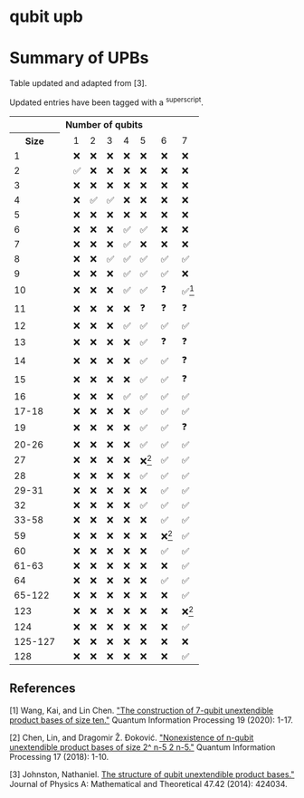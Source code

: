 # qubit upb

# Summary of UPBs

Table updated and adapted from [3].

Updated entries have been tagged with a <sup>superscript</sup>.

<table>
    <tr>
        <th colspan="10">Number of qubits</th>
    </tr>
    <tr>
        <th>Size</th>
        <td></td>
        <td>1</td>
        <td>2</td>
        <td>3</td>
        <td>4</td>
        <td>5</td>
        <td>6</td>
        <td>7</td>
    </tr>
    <tr>
    	<td>1</td>
        <td></td>
        <td>❌</td>
        <td>❌</td>
        <td>❌</td>
        <td>❌</td>
        <td>❌</td>
        <td>❌</td>
        <td>❌</td>        
	</tr>
    <tr>
    	<td>2</td>
        <td></td>
        <td>✅</td>
        <td>❌</td>
        <td>❌</td>
        <td>❌</td>
        <td>❌</td>
        <td>❌</td>
        <td>❌</td>        
	</tr>    
    <tr>
    	<td>3</td>
        <td></td>
        <td>❌</td>
        <td>❌</td>
        <td>❌</td>
        <td>❌</td>
        <td>❌</td>
        <td>❌</td>
        <td>❌</td>        
	</tr>    
    <tr>
    	<td>4</td>
        <td></td>
        <td>❌</td>
        <td>✅</td>
        <td>✅</td>
        <td>❌</td>
        <td>❌</td>
        <td>❌</td>
        <td>❌</td>        
	</tr>    
    <tr>
    	<td>5</td>
        <td></td>
        <td>❌</td>
        <td>❌</td>
        <td>❌</td>
        <td>❌</td>
        <td>❌</td>
        <td>❌</td>
        <td>❌</td>        
	</tr>    
    <tr>
    	<td>6</td>
        <td></td>
        <td>❌</td>
        <td>❌</td>
        <td>❌</td>
        <td>✅</td>
        <td>✅</td>
        <td>❌</td>
        <td>❌</td>        
	</tr>    
    <tr>
    	<td>7</td>
        <td></td>
        <td>❌</td>
        <td>❌</td>
        <td>❌</td>
        <td>✅</td>
        <td>❌</td>
        <td>❌</td>
        <td>❌</td>        
	</tr>    
    <tr>
    	<td>8</td>
        <td></td>
        <td>❌</td>
        <td>❌</td>
        <td>✅</td>
        <td>✅</td>
        <td>✅</td>
        <td>✅</td>
        <td>✅</td>        
	</tr>    
    <tr>
    	<td>9</td>
        <td></td>
        <td>❌</td>
        <td>❌</td>
        <td>❌</td>
        <td>✅</td>
        <td>✅</td>
        <td>✅</td>
        <td>❌</td>        
	</tr>    
    <tr>
    	<td>10</td>
        <td></td>
        <td>❌</td>
        <td>❌</td>
        <td>❌</td>
        <td>✅</td>
        <td>✅</td>
        <td>❓</td>
        <td>✅<a href="https://link.springer.com/article/10.1007/s11128-020-02684-8"><sup>1</sup></a></td>        
	</tr>    
    <tr>
    	<td>11</td>
        <td></td>
        <td>❌</td>
        <td>❌</td>
        <td>❌</td>
        <td>❌</td>
        <td>❓</td>
        <td>❓</td>
        <td>❓</td>        
	</tr>    
    <tr>
    	<td>12</td>
        <td></td>
        <td>❌</td>
        <td>❌</td>
        <td>❌</td>
        <td>✅</td>
        <td>✅</td>
        <td>✅</td>
        <td>✅</td>        
	</tr>    
    <tr>
    	<td>13</td>
        <td></td>
        <td>❌</td>
        <td>❌</td>
        <td>❌</td>
        <td>❌</td>
        <td>✅</td>
        <td>❓</td>
        <td>❓</td>        
	</tr>    
    <tr>
    	<td>14</td>
        <td></td>
        <td>❌</td>
        <td>❌</td>
        <td>❌</td>
        <td>❌</td>
        <td>✅</td>
        <td>✅</td>
        <td>❓</td>        
	</tr>    
    <tr>
    	<td>15</td>
        <td></td>
        <td>❌</td>
        <td>❌</td>
        <td>❌</td>
        <td>❌</td>
        <td>✅</td>
        <td>✅</td>
        <td>❓</td>        
	</tr>    
    <tr>
    	<td>16</td>
        <td></td>
        <td>❌</td>
        <td>❌</td>
        <td>❌</td>
        <td>✅</td>
        <td>✅</td>
        <td>✅</td>
        <td>✅</td>        
	</tr>    
    <tr>
    	<td>17-18</td>
        <td></td>
        <td>❌</td>
        <td>❌</td>
        <td>❌</td>
        <td>❌</td>
        <td>✅</td>
        <td>✅</td>
        <td>✅</td>        
	</tr>    
    <tr>
    	<td>19</td>
        <td></td>
        <td>❌</td>
        <td>❌</td>
        <td>❌</td>
        <td>❌</td>
        <td>✅</td>
        <td>✅</td>
        <td>❓</td>        
	</tr>    
    <tr>
    	<td>20-26</td>
        <td></td>
        <td>❌</td>
        <td>❌</td>
        <td>❌</td>
        <td>❌</td>
        <td>✅</td>
        <td>✅</td>
        <td>✅</td>        
	</tr>    
    <tr>
    	<td>27</td>
        <td></td>
        <td>❌</td>
        <td>❌</td>
        <td>❌</td>
        <td>❌</td>
        <td>❌<a href="https://link.springer.com/article/10.1007/s11128-017-1791-8"><sup>2</sup></a></td>       
        <td>✅</td>
        <td>✅</td>        
	</tr>    
    <tr>
    	<td>28</td>
        <td></td>
        <td>❌</td>
        <td>❌</td>
        <td>❌</td>
        <td>❌</td>
        <td>✅</td>
        <td>✅</td>
        <td>✅</td>        
	</tr>    
    <tr>
    	<td>29-31</td>
        <td></td>
        <td>❌</td>
        <td>❌</td>
        <td>❌</td>
        <td>❌</td>
        <td>❌</td>
        <td>✅</td>
        <td>✅</td>        
	</tr>    
    <tr>
    	<td>32</td>
        <td></td>
        <td>❌</td>
        <td>❌</td>
        <td>❌</td>
        <td>❌</td>
        <td>✅</td>
        <td>✅</td>
        <td>✅</td>        
	</tr>    
    <tr>
    	<td>33-58</td>
        <td></td>
        <td>❌</td>
        <td>❌</td>
        <td>❌</td>
        <td>❌</td>
        <td>❌</td>
        <td>✅</td>
        <td>✅</td>        
	</tr>    
    <tr>
    	<td>59</td>
        <td></td>
        <td>❌</td>
        <td>❌</td>
        <td>❌</td>
        <td>❌</td>
        <td>❌</td>
        <td>❌<a href="https://link.springer.com/article/10.1007/s11128-017-1791-8"><sup>2</sup></a></td>        
        <td>✅</td>        
	</tr>    
    <tr>
    	<td>60</td>
        <td></td>
        <td>❌</td>
        <td>❌</td>
        <td>❌</td>
        <td>❌</td>
        <td>❌</td>
        <td>✅</td>
        <td>✅</td>        
	</tr>    
    <tr>
    	<td>61-63</td>
        <td></td>
        <td>❌</td>
        <td>❌</td>
        <td>❌</td>
        <td>❌</td>
        <td>❌</td>
        <td>❌</td>
        <td>✅</td>        
	</tr>    
    <tr>
    	<td>64</td>
        <td></td>
        <td>❌</td>
        <td>❌</td>
        <td>❌</td>
        <td>❌</td>
        <td>❌</td>
        <td>✅</td>
        <td>✅</td>        
	</tr>    
    <tr>
    	<td>65-122</td>
        <td></td>
        <td>❌</td>
        <td>❌</td>
        <td>❌</td>
        <td>❌</td>
        <td>❌</td>
        <td>❌</td>
        <td>✅</td>        
	</tr>    
    <tr>
    	<td>123</td>
        <td></td>
        <td>❌</td>
        <td>❌</td>
        <td>❌</td>
        <td>❌</td>
        <td>❌</td>
        <td>❌</td>
        <td>❌<a href="https://link.springer.com/article/10.1007/s11128-017-1791-8"><sup>2</sup></a></td>   
	</tr>    
    <tr>
    	<td>124</td>
        <td></td>
        <td>❌</td>
        <td>❌</td>
        <td>❌</td>
        <td>❌</td>
        <td>❌</td>
        <td>❌</td>
        <td>✅</td>        
	</tr>    
    <tr>
    	<td>125-127</td>
        <td></td>
        <td>❌</td>
        <td>❌</td>
        <td>❌</td>
        <td>❌</td>
        <td>❌</td>
        <td>❌</td>
        <td>❌</td>        
	</tr>    
    <tr>
    	<td>128</td>
        <td></td>
        <td>❌</td>
        <td>❌</td>
        <td>❌</td>
        <td>❌</td>
        <td>❌</td>
        <td>❌</td>
        <td>✅</td>        
	</tr>    
</table>

## References

[1] Wang, Kai, and Lin Chen. <a href="https://link.springer.com/article/10.1007/s11128-020-02684-8">"The construction of 7-qubit unextendible product bases of size ten."</a> Quantum Information Processing 19 (2020): 1-17.

[2] Chen, Lin, and Dragomir Ž. Đoković. <a href="https://link.springer.com/article/10.1007/s11128-017-1791-8">"Nonexistence of n-qubit unextendible product bases of size 2^ n-5 2 n-5."</a> Quantum Information Processing 17 (2018): 1-10.

[3] Johnston, Nathaniel. <a href="https://iopscience.iop.org/article/10.1088/1751-8113/47/42/424034">The structure of qubit unextendible product bases."</a> Journal of Physics A: Mathematical and Theoretical 47.42 (2014): 424034.


